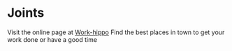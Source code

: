 # Joints
Visit the online page at [Work-hippo](http://workhippo.herokuapp.com/)
Find the best places in town to get your work done or have a good time
